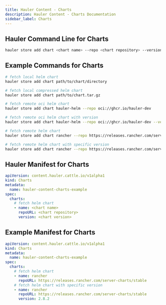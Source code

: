 ```yaml
---
title: Hauler Content - Charts
description: Hauler Content - Charts Documentation
sidebar_label: Charts
---
```


## Hauler Command Line for Charts

```bash
hauler store add chart <chart name> --repo <chart repository> --version <chart version>
```

## Example Commands for Charts

```bash
# fetch local helm chart
hauler store add chart path/to/chart/directory

# fetch local compressed helm chart
hauler store add chart path/to/chart.tar.gz

# fetch remote oci helm chart
hauler store add chart hauler-helm --repo oci://ghcr.io/hauler-dev

# fetch remote oci helm chart with version
hauler store add chart hauler-helm --repo oci://ghcr.io/hauler-dev --version 1.0.6

# fetch remote helm chart
hauler store add chart rancher --repo https://releases.rancher.com/server-charts/stable

# fetch remote helm chart with specific version
hauler store add chart rancher --repo https://releases.rancher.com/server-charts/latest --version 2.9.1
```

## Hauler Manifest for Charts

```yaml title="hauler-chart-manifest.yaml"
apiVersion: content.hauler.cattle.io/v1alpha1
kind: Charts
metadata:
  name: hauler-content-charts-example
spec:
  charts:
    # fetch helm chart
    - name: <chart name>
      repoURL: <chart repository>
      version: <chart version>
```

## Example Manifest for Charts

```yaml title="hauler-chart-manifest.yaml"
apiVersion: content.hauler.cattle.io/v1alpha1
kind: Charts
metadata:
  name: hauler-content-charts-example
spec:
  charts:
    # fetch helm chart
    - name: rancher
      repoURL: https://releases.rancher.com/server-charts/stable
    # fetch helm chart with specific version
    - name: rancher
      repoURL: https://releases.rancher.com/server-charts/stable
      version: 2.8.2
```
